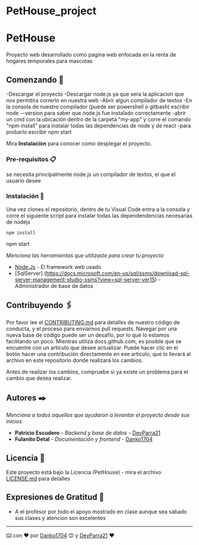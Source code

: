# PetHouse_project


# PetHouse

Proyecto web desarrollado como pagina web enfocada en la renta de hogares temporales para mascotas

## Comenzando 🚀

-Descargar el proyecto
-Descargar node.js ya que sera la aplicacion que nos permitira correrlo en nuestra web
-Abrir algun compilador de textos
-En la consola de nuestro compilador (puede ser powershell o gitbash) escribir node --version para saber que node.js fue instalado correctamente
-abrir un cmd con la ubicación dentro de la carpeta "my-app" y corre el comando "npm install" para instalar todas las dependencias de node y de react
-para probarlo escribir npm start

Mira **Instalación** para conocer como desplegar el proyecto.


### Pre-requisitos 📋

se necesita principalmente node.js
un compilador de textos, el que el usuario desee

### Instalación 🔧

Una vez clones el repositorio, dentro de tu Visual Code entra a la consola y corre el siguiente script para instalar todas las dependendencias necesarias de nodejs
```
npm install
```
npm start

_Menciona las herramientas que utilizaste para crear tu proyecto_

* [Node.Js](https://nodejs.org/es/) - El framework web usado
* [SqlServer] (https://docs.microsoft.com/en-us/sql/ssms/download-sql-server-management-studio-ssms?view=sql-server-ver15) - Administrador de base de datos


## Contribuyendo 🖇️

Por favor lee el [CONTRIBUTING.md](https://gist.github.com/villanuevand/xxxxxx) para detalles de nuestro código de conducta, y el proceso para enviarnos pull requests.
Navegar por una nueva base de código puede ser un desafío, por lo que lo estamos facilitando un poco. Mientras utiliza docs.github.com, es posible que se encuentre con un artículo que desee actualizar. Puede hacer clic en el botón hacer una contribución directamente en ese artículo, que lo llevará al archivo en este repositorio donde realizará los cambios.

Antes de realizar los cambios, compruebe si ya existe un problema para el cambio que desea realizar.

## Autores ✒️

_Menciona a todos aquellos que ayudaron a levantar el proyecto desde sus inicios_

* **Patricio Escudero** - *Backend y base de datos* - [DevParra21](https://github.com/DevParra21)
* **Fulanito Detal** - *Documentación y frontend* - [Danko1704](https://github.com/Danko1704)

## Licencia 📄

Este proyecto está bajo la Licencia (PetHouse) - mira el archivo [LICENSE.md](LICENSE.md) para detalles

## Expresiones de Gratitud 🎁

* A el profesor por todo el apoyo mostrado en clase aunque sea sabado sus clases y atencion son excelentes



---
⌨️ con ❤️ por [Danko1704](https://github.com/Danko1704) 😊 y [DevParra21](https://github.com/DevParra21) ❤️
